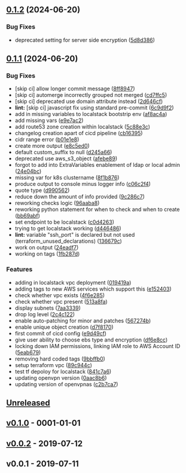 ## [0.1.2](https://gitlab.localrealm.net/automation/terraform/terraform-modules/terraform-module-aws-openvpnas/compare/0.1.1...0.1.2) (2024-06-20)


### Bug Fixes

* deprecated setting for server side encryption ([5d8d386](https://gitlab.localrealm.net/automation/terraform/terraform-modules/terraform-module-aws-openvpnas/commit/5d8d3868e519fb537e41af64a2ae78023512f22e))

## [0.1.1](https://gitlab.localrealm.net/automation/terraform/terraform-modules/terraform-module-aws-openvpnas/compare/0.1.0...0.1.1) (2024-06-20)


### Bug Fixes

* [skip ci] allow longer commit message ([8ff8947](https://gitlab.localrealm.net/automation/terraform/terraform-modules/terraform-module-aws-openvpnas/commit/8ff8947acea9c62c76b97775a16eac95956882cd))
* [skip ci] automerge incorrectly grouped not merged ([cd7ffc5](https://gitlab.localrealm.net/automation/terraform/terraform-modules/terraform-module-aws-openvpnas/commit/cd7ffc5dd1f6334106bfef6851b867599f945d4e))
* [skip ci] deprecated use domain attribute instead ([2d646cf](https://gitlab.localrealm.net/automation/terraform/terraform-modules/terraform-module-aws-openvpnas/commit/2d646cf13a612c7cd80a33a98f45e969a43ed51a))
* **lint:** [skip ci] javascript fix using standard pre-commit ([6c9d9f2](https://gitlab.localrealm.net/automation/terraform/terraform-modules/terraform-module-aws-openvpnas/commit/6c9d9f25476747d55c8a18bb5c072e812a55ebd2))
* add in missing variables to localstack bootstrip env ([af8ac4a](https://gitlab.localrealm.net/automation/terraform/terraform-modules/terraform-module-aws-openvpnas/commit/af8ac4a6ed2fefccc6fa2abd9858e4083b9d2587))
* add missing vars ([e9e7ac2](https://gitlab.localrealm.net/automation/terraform/terraform-modules/terraform-module-aws-openvpnas/commit/e9e7ac2cf85e189dae79c233ee08e13383e52485))
* add route53 zone creation within localstack ([5c88e3c](https://gitlab.localrealm.net/automation/terraform/terraform-modules/terraform-module-aws-openvpnas/commit/5c88e3cefebd9295d7a5b7c2c04acc08687a1d7e))
* changelog creation apart of cicd pipeline ([cb16395](https://gitlab.localrealm.net/automation/terraform/terraform-modules/terraform-module-aws-openvpnas/commit/cb16395d8c49c15bfbc19947b0690f250f704e9d))
* cidr range error ([b01e1e8](https://gitlab.localrealm.net/automation/terraform/terraform-modules/terraform-module-aws-openvpnas/commit/b01e1e8b46186b79d494bf5af1a88a85628fad65))
* create more output ([e8c5ed0](https://gitlab.localrealm.net/automation/terraform/terraform-modules/terraform-module-aws-openvpnas/commit/e8c5ed03df11f11bae715624d635ab480f961eba))
* default custom_suffix to null ([d245a66](https://gitlab.localrealm.net/automation/terraform/terraform-modules/terraform-module-aws-openvpnas/commit/d245a660aeb7f4b50b7d8fa157fe97364e72fe7e))
* deprecated use aws_s3_object ([afebe89](https://gitlab.localrealm.net/automation/terraform/terraform-modules/terraform-module-aws-openvpnas/commit/afebe89a92e6f4f7b92c7d073e56740de3dce6f3))
* forgot to add into ExtraVariables enablement of ldap or local admin ([24e04bc](https://gitlab.localrealm.net/automation/terraform/terraform-modules/terraform-module-aws-openvpnas/commit/24e04bc9aedf4b542d30dacd7930247fce77c4df))
* missing var for k8s clustername ([8f1b876](https://gitlab.localrealm.net/automation/terraform/terraform-modules/terraform-module-aws-openvpnas/commit/8f1b876de518c48b520f30c3cf1661fef334c8f4))
* produce output to console minus logger info ([c06c2f4](https://gitlab.localrealm.net/automation/terraform/terraform-modules/terraform-module-aws-openvpnas/commit/c06c2f40a68b7981ffe46a64802aeaabb39b0fcc))
* quote type ([d990562](https://gitlab.localrealm.net/automation/terraform/terraform-modules/terraform-module-aws-openvpnas/commit/d990562d6b2116f6e1c8ac5aa03ecfa3b2fc2717))
* reduce down the amount of info provided ([9c286c7](https://gitlab.localrealm.net/automation/terraform/terraform-modules/terraform-module-aws-openvpnas/commit/9c286c770e7edcfb0d42605bb5c351c2e8935ac5))
* reworking checks logic ([96aaba8](https://gitlab.localrealm.net/automation/terraform/terraform-modules/terraform-module-aws-openvpnas/commit/96aaba8a7aa2245d026bda2b691ae324197f2e0a))
* reworking python statement for when to check and when to create ([bb69abf](https://gitlab.localrealm.net/automation/terraform/terraform-modules/terraform-module-aws-openvpnas/commit/bb69abf9caa96ea80e5103b914e2ebf58ecff038))
* set endpoint to be localstack ([c0d4263](https://gitlab.localrealm.net/automation/terraform/terraform-modules/terraform-module-aws-openvpnas/commit/c0d42639f0a274431c4f086b70f63bd51f522a58))
* trying to get localstack working ([d446486](https://gitlab.localrealm.net/automation/terraform/terraform-modules/terraform-module-aws-openvpnas/commit/d4464864ce0c3e53a64d30be4cbf8243c822e2f6))
* **lint:** variable "ssh_port" is declared but not used (terraform_unused_declarations) ([136679c](https://gitlab.localrealm.net/automation/terraform/terraform-modules/terraform-module-aws-openvpnas/commit/136679c687712ff52fa116e09fc28175a5c0c864))
* work on output ([24eadf7](https://gitlab.localrealm.net/automation/terraform/terraform-modules/terraform-module-aws-openvpnas/commit/24eadf71100ec9fab940839c60bc165b1f629789))
* working on tags ([1fb287d](https://gitlab.localrealm.net/automation/terraform/terraform-modules/terraform-module-aws-openvpnas/commit/1fb287d2a0beb8021a9a4dfb4a26123af83a3aea))


### Features

* adding in localstack vpc deployment ([019419a](https://gitlab.localrealm.net/automation/terraform/terraform-modules/terraform-module-aws-openvpnas/commit/019419a6fcec79e24186286f0cc2799dc54da124))
* adding tags to new AWS services which support this ([e152403](https://gitlab.localrealm.net/automation/terraform/terraform-modules/terraform-module-aws-openvpnas/commit/e1524037797c5f5e56480d4836d1168dd6e870c7))
* check whether vpc exists ([4f6e285](https://gitlab.localrealm.net/automation/terraform/terraform-modules/terraform-module-aws-openvpnas/commit/4f6e285e4582cbd1be41f6461ce7a52c0ebed942))
* check whether vpc present ([513a8fa](https://gitlab.localrealm.net/automation/terraform/terraform-modules/terraform-module-aws-openvpnas/commit/513a8fae724c2ad4d72fed384439a0f68be84002))
* display subnets ([7aa3339](https://gitlab.localrealm.net/automation/terraform/terraform-modules/terraform-module-aws-openvpnas/commit/7aa3339e6f8df2030b40a0e575cfe21073554e1d))
* drop log level ([2c4c122](https://gitlab.localrealm.net/automation/terraform/terraform-modules/terraform-module-aws-openvpnas/commit/2c4c122493ea04f02015475d84d69b56f0b0ceb6))
* enable auto-patching for minor and patches ([567274b](https://gitlab.localrealm.net/automation/terraform/terraform-modules/terraform-module-aws-openvpnas/commit/567274bd6a1a467b62943b4704e646156636002d))
* enable unique object creation ([d7f8170](https://gitlab.localrealm.net/automation/terraform/terraform-modules/terraform-module-aws-openvpnas/commit/d7f817028d4fe5632a3dae135735c895ac1edca0))
* first commit of cicd config ([e9d49cf](https://gitlab.localrealm.net/automation/terraform/terraform-modules/terraform-module-aws-openvpnas/commit/e9d49cfaf9b14b0f0cb78acde9c0f172bd3e5f86))
* give user ability to choose ebs type and encryption ([df6e8cc](https://gitlab.localrealm.net/automation/terraform/terraform-modules/terraform-module-aws-openvpnas/commit/df6e8cc99a32cbc4f1b4a3e8a575c1900d033f5b))
* locking down IAM permissions, linking IAM role to AWS Account ID ([5eab679](https://gitlab.localrealm.net/automation/terraform/terraform-modules/terraform-module-aws-openvpnas/commit/5eab679ed151e33cb3b85c3f2091d681e847b7e2))
* removing hard coded tags ([9bbffb0](https://gitlab.localrealm.net/automation/terraform/terraform-modules/terraform-module-aws-openvpnas/commit/9bbffb03522b31b91c8fd93ee3b26a35892267cb))
* setup terraform vpc ([89c944c](https://gitlab.localrealm.net/automation/terraform/terraform-modules/terraform-module-aws-openvpnas/commit/89c944c90d305e743f4d52fa495fb5bbc4eed4af))
* test tf depoloy for localstack ([841c7a6](https://gitlab.localrealm.net/automation/terraform/terraform-modules/terraform-module-aws-openvpnas/commit/841c7a653435b6f8bf0932282ed959a2f301c561))
* updating openvpn version ([0aac8b6](https://gitlab.localrealm.net/automation/terraform/terraform-modules/terraform-module-aws-openvpnas/commit/0aac8b6ca5597449afc973f164f6ae4cce5f75e2))
* updating version of openvpnas ([c2b7ca7](https://gitlab.localrealm.net/automation/terraform/terraform-modules/terraform-module-aws-openvpnas/commit/c2b7ca755dc00d8744338eab765e0355d9970c5b))

<a name="unreleased"></a>
## [Unreleased]


<a name="v0.1.0"></a>
## [v0.1.0] - 0001-01-01

<a name="v0.0.2"></a>
## [v0.0.2] - 2019-07-12

<a name="v0.0.1"></a>
## v0.0.1 - 2019-07-11

[Unreleased]: https://github.com/pcanham/terraform-module-aws-openvpnas/compare/v0.1.0...HEAD
[v0.1.0]: https://github.com/pcanham/terraform-module-aws-openvpnas/compare/v0.0.2...v0.1.0
[v0.0.2]: https://github.com/pcanham/terraform-module-aws-openvpnas/compare/v0.0.1...v0.0.2
